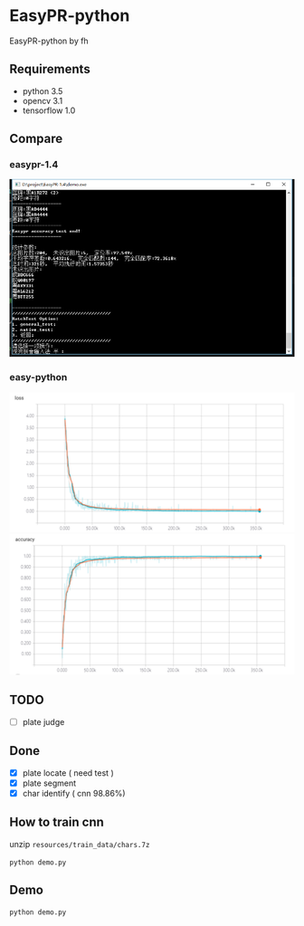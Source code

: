 # EasyPR-python
EasyPR-python by fh
## Requirements
* python 3.5
* opencv 3.1
* tensorflow 1.0

## Compare
### easypr-1.4
![performance](pic/easypr_1.4.png)
### easy-python
![cnn_performance](pic/cnn_res_loss.png)
![cnn_performance](pic/cnn_res_acc.png)
## TODO
- [ ] plate judge

## Done
- [x] plate locate ( need test )
- [x] plate segment
- [x] char identify ( cnn 98.86%)

## How to train cnn
unzip `resources/train_data/chars.7z`

`python demo.py`
## Demo
`python demo.py`